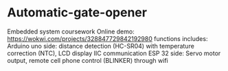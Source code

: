 # Automatic-gate-opener
Embedded system coursework
Online demo: https://wokwi.com/projects/328847729842192980
functions includes: Arduino uno side: distance detection (HC-SR04) with temperature correction (NTC), LCD display
                                                      IIC communication
                    ESP 32 side:      Servo motor output, remote cell phone control (BLINKER) through wifi
